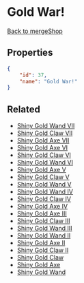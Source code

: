 # Gold War!

<no description available>

[Back to mergeShop](../merge-shops.md)

## Properties

```json
{
    "id": 37,
    "name": "Gold War!"
}
```

## Related

- [Shiny Gold Wand VII](../items/5189-shiny-gold-wand-vii.md)
- [Shiny Gold Claw VII](../items/5187-shiny-gold-claw-vii.md)
- [Shiny Gold Axe VII](../items/5188-shiny-gold-axe-vii.md)
- [Shiny Gold Axe VI](../items/3597-shiny-gold-axe-vi.md)
- [Shiny Gold Claw VI](../items/3598-shiny-gold-claw-vi.md)
- [Shiny Gold Wand VI](../items/3599-shiny-gold-wand-vi.md)
- [Shiny Gold Axe V](../items/3583-shiny-gold-axe-v.md)
- [Shiny Gold Claw V](../items/3588-shiny-gold-claw-v.md)
- [Shiny Gold Wand V](../items/3593-shiny-gold-wand-v.md)
- [Shiny Gold Wand IV](../items/3591-shiny-gold-wand-iv.md)
- [Shiny Gold Claw IV](../items/3587-shiny-gold-claw-iv.md)
- [Shiny Gold Axe IV](../items/3582-shiny-gold-axe-iv.md)
- [Shiny Gold Axe III](../items/3581-shiny-gold-axe-iii.md)
- [Shiny Gold Claw III](../items/3586-shiny-gold-claw-iii.md)
- [Shiny Gold Wand III](../items/3592-shiny-gold-wand-iii.md)
- [Shiny Gold Wand II](../items/3590-shiny-gold-wand-ii.md)
- [Shiny Gold Axe II](../items/3580-shiny-gold-axe-ii.md)
- [Shiny Gold Claw II](../items/3585-shiny-gold-claw-ii.md)
- [Shiny Gold Claw](../items/3595-shiny-gold-claw.md)
- [Shiny Gold Axe](../items/3596-shiny-gold-axe.md)
- [Shiny Gold Wand](../items/3594-shiny-gold-wand.md)

